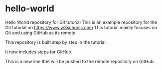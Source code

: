 # hello-world
Hello World repository for Git tutorial
This is an example repository for the Git tutorial on https://www.w3schools.com
This tutorial mainly focuses on Git and using GitHub as its remote.

This repository is built step by step in the tutorial.

It now includes steps for GitHub.

This is a new line thet will be pushed to the remote repository on GitHub.